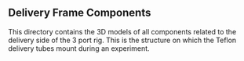 ## Delivery Frame Components

This directory contains the 3D models of all components related to the delivery 
side of the 3 port rig. This is the structure on which the Teflon delivery tubes
mount during an experiment.
